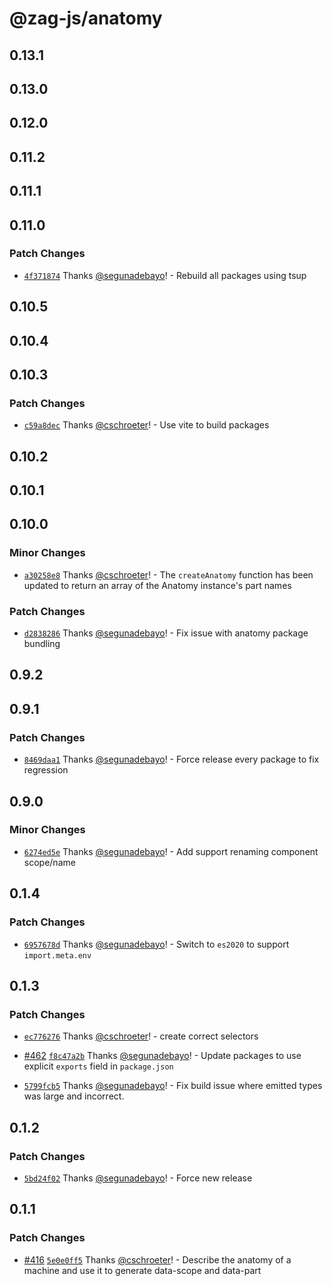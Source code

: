 # @zag-js/anatomy

## 0.13.1

## 0.13.0

## 0.12.0

## 0.11.2

## 0.11.1

## 0.11.0

### Patch Changes

- [`4f371874`](https://github.com/chakra-ui/zag/commit/4f3718742dc88a2cd8726bdd889c9bbde94f5bce) Thanks
  [@segunadebayo](https://github.com/segunadebayo)! - Rebuild all packages using tsup

## 0.10.5

## 0.10.4

## 0.10.3

### Patch Changes

- [`c59a8dec`](https://github.com/chakra-ui/zag/commit/c59a8dec15ab57d218823bfe7af6d723972be6c7) Thanks
  [@cschroeter](https://github.com/cschroeter)! - Use vite to build packages

## 0.10.2

## 0.10.1

## 0.10.0

### Minor Changes

- [`a30258e8`](https://github.com/chakra-ui/zag/commit/a30258e8137bfba5811471919e463b79039848b6) Thanks
  [@cschroeter](https://github.com/cschroeter)! - The `createAnatomy` function has been updated to return an array of
  the Anatomy instance's part names

### Patch Changes

- [`d2838286`](https://github.com/chakra-ui/zag/commit/d2838286fc13acae3f0818653d5feee982703f23) Thanks
  [@segunadebayo](https://github.com/segunadebayo)! - Fix issue with anatomy package bundling

## 0.9.2

## 0.9.1

### Patch Changes

- [`8469daa1`](https://github.com/chakra-ui/zag/commit/8469daa15fd7f2c0a80869a8715b0342bd3c355f) Thanks
  [@segunadebayo](https://github.com/segunadebayo)! - Force release every package to fix regression

## 0.9.0

### Minor Changes

- [`6274ed5e`](https://github.com/chakra-ui/zag/commit/6274ed5e460400ef7038d2b3b6c1f0ce679ca649) Thanks
  [@segunadebayo](https://github.com/segunadebayo)! - Add support renaming component scope/name

## 0.1.4

### Patch Changes

- [`6957678d`](https://github.com/chakra-ui/zag/commit/6957678d2f00f4d219e791dffed91446e64211e7) Thanks
  [@segunadebayo](https://github.com/segunadebayo)! - Switch to `es2020` to support `import.meta.env`

## 0.1.3

### Patch Changes

- [`ec776276`](https://github.com/chakra-ui/zag/commit/ec77627603f310ca34a659bc250cdcf819a17b91) Thanks
  [@cschroeter](https://github.com/cschroeter)! - create correct selectors

- [#462](https://github.com/chakra-ui/zag/pull/462)
  [`f8c47a2b`](https://github.com/chakra-ui/zag/commit/f8c47a2b4442bfadc4d98315a8c1ac4aa4020822) Thanks
  [@segunadebayo](https://github.com/segunadebayo)! - Update packages to use explicit `exports` field in `package.json`

- [`5799fcb5`](https://github.com/chakra-ui/zag/commit/5799fcb520a7956dc7ef1a9bc7aaa8dff85fa592) Thanks
  [@segunadebayo](https://github.com/segunadebayo)! - Fix build issue where emitted types was large and incorrect.

## 0.1.2

### Patch Changes

- [`5bd24f02`](https://github.com/chakra-ui/zag/commit/5bd24f02fcab355f7df8a2d5cea3b155155380f8) Thanks
  [@segunadebayo](https://github.com/segunadebayo)! - Force new release

## 0.1.1

### Patch Changes

- [#416](https://github.com/chakra-ui/zag/pull/416)
  [`5e0e0ff5`](https://github.com/chakra-ui/zag/commit/5e0e0ff57c15c173bbf5f38e4e0dac117b47739b) Thanks
  [@cschroeter](https://github.com/cschroeter)! - Describe the anatomy of a machine and use it to generate data-scope
  and data-part
